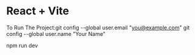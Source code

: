 # React + Vite

To Run The Project:git config --global user.email "you@example.com"
git config --global user.name "Your Name"

npm run dev
